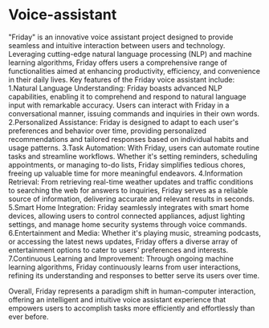# Voice-assistant
"Friday" is an innovative voice assistant project designed to provide seamless and intuitive interaction between users and technology.
 Leveraging cutting-edge natural language processing (NLP) and machine learning algorithms, Friday offers users a comprehensive range of functionalities aimed at enhancing productivity, efficiency, and convenience in their daily lives.
Key features of the Friday voice assistant include:
1.Natural Language Understanding: Friday boasts advanced NLP capabilities, enabling it to comprehend and respond to natural language input with remarkable accuracy. Users can interact with Friday in a conversational manner, issuing commands and inquiries in their own words.
2.Personalized Assistance: Friday is designed to adapt to each user's preferences and behavior over time, providing personalized recommendations and tailored responses based on individual habits and usage patterns.
3.Task Automation: With Friday, users can automate routine tasks and streamline workflows. Whether it's setting reminders, scheduling appointments, or managing to-do lists, Friday simplifies tedious chores, freeing up valuable time for more meaningful endeavors.
4.Information Retrieval: From retrieving real-time weather updates and traffic conditions to searching the web for answers to inquiries, Friday serves as a reliable source of information, delivering accurate and relevant results in seconds.
5.Smart Home Integration: Friday seamlessly integrates with smart home devices, allowing users to control connected appliances, adjust lighting settings, and manage home security systems through voice commands.
6.Entertainment and Media: Whether it's playing music, streaming podcasts, or accessing the latest news updates, Friday offers a diverse array of entertainment options to cater to users' preferences and interests.
7.Continuous Learning and Improvement: Through ongoing machine learning algorithms, Friday continuously learns from user interactions, refining its understanding and responses to better serve its users over time.

Overall, Friday represents a paradigm shift in human-computer interaction, offering an intelligent and intuitive voice assistant experience that empowers users to accomplish tasks more efficiently and effortlessly than ever before.
